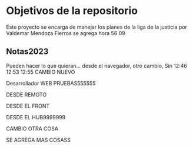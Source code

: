 # Objetivos de la repositorio

Este proyecto se encarga de manejar los planes de la liga de la justicia por Valdemar Mendoza Fierros se agrega hora 56 09


## Notas2023
Pueden hacer lo que quieran... desde el navegador, otro cambio, Sin 12:46 12:53 12:55
CAMBIO NUEVO




Desarrollador WEB PRUEBAS555555

DESDE REMOTO 

DESDE EL FRONT

DESDE EL HUB9999999

CAMBIO OTRA COSA

SE AGREGA MAS COSASS

